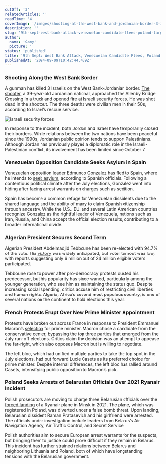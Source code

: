 ```yaml
---
cutOff: '3'
relatedArticles: ''
readTime: '4'
coverImage: '/images/shooting-at-the-west-bank-and-jordanian-border-3-israeli-border-guards-were-shot-1-IzNz.webp'
description: ''
slug: '9th-sept-west-bank-attack-venezuelan-candidate-flees-poland-targets-belarus'
author:
  name: 'Camy'
  picture: ''
status: 'published'
title: '9th Sept: West Bank Attack, Venezuelan Candidate Flees, Poland Targets Belarus'
publishedAt: '2024-09-09T10:42:44.459Z'
---
```


### Shooting Along the West Bank Border

A gunman has killed 3 Israelis on the West Bank-Jordanian border. [The shooter](https://apnews.com/article/israel-palestinians-hamas-war-news-09-08-2024-5278cf1f7ec254fb6ecca0f2758e7e3a), a 39-year-old Jordanian national, approached the Allenby Bridge Crossing in a truck and opened fire at Israeli security forces. He was shot dead in the shootout. The three deaths were civilian men in their 50s, according to Israel’s rescue service. 

![Israeli security forces](/images/shooting-at-the-west-bank-and-jordanian-border-3-israeli-border-guards-were-shot-1-k0NT.webp)

In response to the incident, both Jordan and Israel have temporarily closed their borders. While relations between the two nations have been peaceful since the 1990s, Jordanian public opinion tends to support Palestinians. Although Jordan has previously played a diplomatic role in the Israeli-Palestinian conflict, its involvement has been limited since October 7.

### Venezuelan Opposition Candidate Seeks Asylum in Spain

Venezuelan opposition leader Edmundo Gonzalez has fled to Spain, where he intends to [seek asylum](https://www.dw.com/en/venezuelan-anti-maduro-candidate-says-he-wont-give-up/a-70166074), according to Spanish officials. Following a contentious political climate after the July elections, Gonzalez went into hiding after facing arrest warrants on charges such as sedition.

Spain has become a common refuge for Venezuelan dissidents due to the shared language and the ability of many to claim Spanish citizenship through ancestry. While the U.S., EU, and several Latin American countries recognize Gonzalez as the rightful leader of Venezuela, nations such as Iran, Russia, and China accept the official election results, contributing to a broader international divide.

### Algerian President Secures Second Term

Algerian President Abdelmadjid Tebboune has been re-elected with 94.7% of the vote. His [victory](https://www.aljazeera.com/news/2024/9/8/algerias-abdelmadjid-tebboune-re-elected-president-with-94-7-percent-vote) was widely anticipated, but voter turnout was low, with reports suggesting only 6 million out of 24 million eligible voters participated.

Tebboune rose to power after pro-democracy protests ousted his predecessor, but his popularity has since waned, particularly among the younger generation, who see him as maintaining the status quo. Despite increasing social spending, critics accuse him of restricting civil liberties and human rights. Algeria, Africa’s second most populous country, is one of several nations on the continent to hold elections this year.

### French Protests Erupt Over New Prime Minister Appointment

Protests have broken out across France in response to President Emmanuel Macron’s [selection](https://www.france24.com/en/france/20240907-french-protesters-rage-at-stolen-election-as-macron-picks-conservative-barnier-for-pm) for prime minister. Macron chose a candidate from the conservative center, bypassing the top three parties that emerged from the July run-off elections. Critics claim the decision was an attempt to appease the far-right, which also opposes Macron but is willing to negotiate.

The left bloc, which had unified multiple parties to take the top spot in the July elections, had put forward Lucie Casets as its preferred choice for prime minister. Despite internal differences, the left bloc has rallied around Casets, intensifying public opposition to Macron’s pick.

### Poland Seeks Arrests of Belarusian Officials Over 2021 Ryanair Incident

Polish prosecutors are moving to charge three Belarusian officials over the [forced landing](https://www.politico.eu/article/poland-belarusia-suspects-ryanair-flight-diversion-arrest-warrants-aleksandr-lukashenko/) of a Ryanair plane in Minsk in 2021. The plane, which was registered in Poland, was diverted under a false bomb threat. Upon landing, Belarusian dissident Raman Pratasevich and his girlfriend were arrested. The officials under investigation include leaders from Belarus’s Air Navigation Agency, Air Traffic Control, and Secret Service.

Polish authorities aim to secure European arrest warrants for the suspects, but bringing them to justice could prove difficult if they remain in Belarus. This incident has further strained relations between Belarus and neighboring Lithuania and Poland, both of which have longstanding tensions with the Belarusian government.